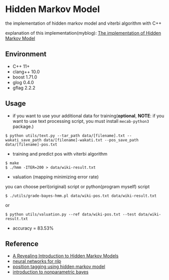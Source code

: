 # Hidden Markov Model

the implementation of hidden markov model and viterbi algorithm with C++

explanation of this implementation(myblog): [The implementation of Hidden Markov Model](https://seiichiinoue.github.io/post/hmm/)


## Environment

- C++ 11+
- clang++ 10.0
- boost 1.71.0
- glog 0.4.0
- gflag 2.2.2


## Usage

- if you want to use your additional data for training(**optional**, **NOTE**: if you want to use text processing script, you must install `mecab-python3` package.)

```
$ python utils/text.py --tar_path data/[filename].txt --wakati_save_path data/[filename]-wakati.txt --pos_save_path data/[filename]-pos.txt
```

- training and predict pos with viterbi algorithm

```
$ make
$ ./hmm -ITER=200 > data/wiki-result.txt
```

- valuation (mapping minimizing error rate)

you can choose perl(original) script or python(program myself) script

```
$ ./utils/grade-bayes-hmm.pl data/wiki-pos.txt data/wiki-result.txt
```

or 

```
$ python utils/valuation.py --ref data/wiki-pos.txt --test data/wiki-result.txt
```

- accuracy = 83.53%

## Reference

- [A Revealing Introduction to Hidden Markov Models](https://www.cs.sjsu.edu/~stamp/RUA/HMM.pdf)
- [neural networks for nlp](http://www.phontron.com/teaching.php)
- [position tagging using hidden markov model](http://www.phontron.com/slides/nlp-programming-ja-04-hmm.pdf)
- [introduction to nonparametric bayes](http://www.phontron.com/slides/nonparametric-tutorial-ja-1.pdf)
